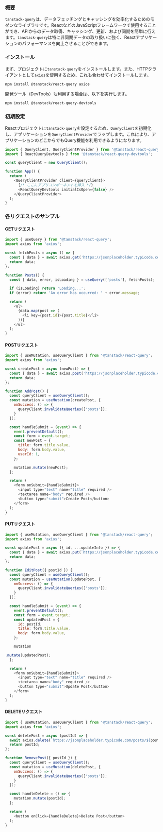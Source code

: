 ### 概要

`tanstack-query`は、データフェッチングとキャッシングを効率化するためのモダンなライブラリです。ReactなどのJavaScriptフレームワークで使用することができ、APIからのデータ取得、キャッシング、更新、および同期を簡単に行えます。`tanstack-query`は特に非同期データの取り扱いに強く、Reactアプリケーションのパフォーマンスを向上させることができます。

### インストール

まず、プロジェクトに`tanstack-query`をインストールします。また、HTTPクライアントとして`axios`を使用するため、これも合わせてインストールします。

```bash
npm install @tanstack/react-query axios
```

開発ツール（DevTools）も利用する場合は、以下を実行します。

```bash
npm install @tanstack/react-query-devtools
```

### 初期設定

Reactプロジェクトに`tanstack-query`を設定するため、`QueryClient`を初期化し、アプリケーションを`QueryClientProvider`でラップします。これにより、アプリケーションのどこからでもQuery機能を利用できるようになります。

```javascript
import { QueryClient, QueryClientProvider } from '@tanstack/react-query';
import { ReactQueryDevtools } from '@tanstack/react-query-devtools';

const queryClient = new QueryClient();

function App() {
  return (
    <QueryClientProvider client={queryClient}>
      {/* ここにアプリコンポーネントを挿入 */}
      <ReactQueryDevtools initialIsOpen={false} />
    </QueryClientProvider>
  );
}
```

### 各リクエストのサンプル

#### GETリクエスト

```javascript
import { useQuery } from '@tanstack/react-query';
import axios from 'axios';

const fetchPosts = async () => {
  const { data } = await axios.get('https://jsonplaceholder.typicode.com/posts');
  return data;
};

function Posts() {
  const { data, error, isLoading } = useQuery(['posts'], fetchPosts);

  if (isLoading) return 'Loading...';
  if (error) return 'An error has occurred: ' + error.message;

  return (
    <ul>
      {data.map(post => (
        <li key={post.id}>{post.title}</li>
      ))}
    </ul>
  );
}
```

#### POSTリクエスト

```javascript
import { useMutation, useQueryClient } from '@tanstack/react-query';
import axios from 'axios';

const createPost = async (newPost) => {
  const { data } = await axios.post('https://jsonplaceholder.typicode.com/posts', newPost);
  return data;
};

function AddPost() {
  const queryClient = useQueryClient();
  const mutation = useMutation(createPost, {
    onSuccess: () => {
      queryClient.invalidateQueries(['posts']);
    }
  });

  const handleSubmit = (event) => {
    event.preventDefault();
    const form = event.target;
    const newPost = {
      title: form.title.value,
      body: form.body.value,
      userId: 1,
    };

    mutation.mutate(newPost);
  };

  return (
    <form onSubmit={handleSubmit}>
      <input type="text" name="title" required />
      <textarea name="body" required />
      <button type="submit">Create Post</button>
    </form>
  );
}
```

#### PUTリクエスト

```javascript
import { useMutation, useQueryClient } from '@tanstack/react-query';
import axios from 'axios';

const updatePost = async ({ id, ...updateInfo }) => {
  const { data } = await axios.put(`https://jsonplaceholder.typicode.com/posts/${id}`, updateInfo);
  return data;
};

function EditPost({ postId }) {
  const queryClient = useQueryClient();
  const mutation = useMutation(updatePost, {
    onSuccess: () => {
      queryClient.invalidateQueries(['posts']);
    }
  });

  const handleSubmit = (event) => {
    event.preventDefault();
    const form = event.target;
    const updatedPost = {
      id: postId,
      title: form.title.value,
      body: form.body.value,
    };

    mutation

.mutate(updatedPost);
  };

  return (
    <form onSubmit={handleSubmit}>
      <input type="text" name="title" required />
      <textarea name="body" required />
      <button type="submit">Update Post</button>
    </form>
  );
}
```

#### DELETEリクエスト

```javascript
import { useMutation, useQueryClient } from '@tanstack/react-query';
import axios from 'axios';

const deletePost = async (postId) => {
  await axios.delete(`https://jsonplaceholder.typicode.com/posts/${postId}`);
  return postId;
};

function RemovePost({ postId }) {
  const queryClient = useQueryClient();
  const mutation = useMutation(deletePost, {
    onSuccess: () => {
      queryClient.invalidateQueries(['posts']);
    }
  });

  const handleDelete = () => {
    mutation.mutate(postId);
  };

  return (
    <button onClick={handleDelete}>Delete Post</button>
  );
}
```
